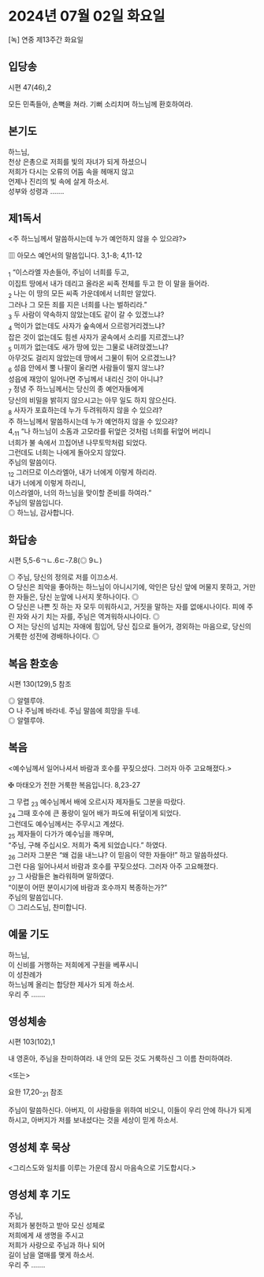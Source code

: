 # 2024년 07월 02일 화요일

[녹] 연중 제13주간 화요일  


## 입당송

시편 47(46),2

모든 민족들아, 손뼉을 쳐라. 기뻐 소리치며 하느님께 환호하여라.  
  
## 본기도

하느님,  
천상 은총으로 저희를 빛의 자녀가 되게 하셨으니  
저희가 다시는 오류의 어둠 속을 헤매지 않고  
언제나 진리의 빛 속에 살게 하소서.  
성부와 성령과 …….  
  
## 제1독서

<주 하느님께서 말씀하시는데 누가 예언하지 않을 수 있으랴?>

▥ 아모스 예언서의 말씀입니다. 3,1-8; 4,11-12

<sub>1</sub> “이스라엘 자손들아, 주님이 너희를 두고,  
이집트 땅에서 내가 데리고 올라온 씨족 전체를 두고 한 이 말을 들어라.  
<sub>2</sub> 나는 이 땅의 모든 씨족 가운데에서 너희만 알았다.  
그러나 그 모든 죄를 지은 너희를 나는 벌하리라.”  
<sub>3</sub> 두 사람이 약속하지 않았는데도 같이 갈 수 있겠느냐?  
<sub>4</sub> 먹이가 없는데도 사자가 숲속에서 으르렁거리겠느냐?  
잡은 것이 없는데도 힘센 사자가 굴속에서 소리를 지르겠느냐?  
<sub>5</sub> 미끼가 없는데도 새가 땅에 있는 그물로 내려앉겠느냐?  
아무것도 걸리지 않았는데 땅에서 그물이 튀어 오르겠느냐?  
<sub>6</sub> 성읍 안에서 뿔 나팔이 울리면 사람들이 떨지 않느냐?  
성읍에 재앙이 일어나면 주님께서 내리신 것이 아니냐?  
<sub>7</sub> 정녕 주 하느님께서는 당신의 종 예언자들에게  
당신의 비밀을 밝히지 않으시고는 아무 일도 하지 않으신다.  
<sub>8</sub> 사자가 포효하는데 누가 두려워하지 않을 수 있으랴?  
주 하느님께서 말씀하시는데 누가 예언하지 않을 수 있으랴?  
4,<sub>11</sub> “나 하느님이 소돔과 고모라를 뒤엎은 것처럼 너희를 뒤엎어 버리니  
너희가 불 속에서 끄집어낸 나무토막처럼 되었다.  
그런데도 너희는 나에게 돌아오지 않았다.  
주님의 말씀이다.  
<sub>12</sub> 그러므로 이스라엘아, 내가 너에게 이렇게 하리라.  
내가 너에게 이렇게 하리니,  
이스라엘아, 너의 하느님을 맞이할 준비를 하여라.”  
주님의 말씀입니다.  
◎ 하느님, 감사합니다.  
  
## 화답송

시편 5,5-6ㄱㄴ.6ㄷ-7.8(◎ 9ㄴ)

◎ 주님, 당신의 정의로 저를 이끄소서.  
○ 당신은 죄악을 좋아하는 하느님이 아니시기에, 악인은 당신 앞에 머물지 못하고, 거만한 자들은, 당신 눈앞에 나서지 못하나이다. ◎  
○ 당신은 나쁜 짓 하는 자 모두 미워하시고, 거짓을 말하는 자를 없애시나이다. 피에 주린 자와 사기 치는 자를, 주님은 역겨워하시나이다. ◎  
○ 저는 당신의 넘치는 자애에 힘입어, 당신 집으로 들어가, 경외하는 마음으로, 당신의 거룩한 성전에 경배하나이다. ◎  
  
## 복음 환호송

시편 130(129),5 참조

◎ 알렐루야.  
○ 나 주님께 바라네. 주님 말씀에 희망을 두네.  
◎ 알렐루야.  
  
## 복음

<예수님께서 일어나셔서 바람과 호수를 꾸짖으셨다. 그러자 아주 고요해졌다.>

✠ 마태오가 전한 거룩한 복음입니다. 8,23-27

그 무렵 <sub>23</sub> 예수님께서 배에 오르시자 제자들도 그분을 따랐다.  
<sub>24</sub> 그때 호수에 큰 풍랑이 일어 배가 파도에 뒤덮이게 되었다.  
그런데도 예수님께서는 주무시고 계셨다.  
<sub>25</sub> 제자들이 다가가 예수님을 깨우며,  
“주님, 구해 주십시오. 저희가 죽게 되었습니다.” 하였다.  
<sub>26</sub> 그러자 그분은 “왜 겁을 내느냐? 이 믿음이 약한 자들아!” 하고 말씀하셨다.  
그런 다음 일어나셔서 바람과 호수를 꾸짖으셨다. 그러자 아주 고요해졌다.  
<sub>27</sub> 그 사람들은 놀라워하며 말하였다.  
“이분이 어떤 분이시기에 바람과 호수까지 복종하는가?”  
주님의 말씀입니다.  
◎ 그리스도님, 찬미합니다.  
  
## 예물 기도

하느님,  
이 신비를 거행하는 저희에게 구원을 베푸시니  
이 성찬례가  
하느님께 올리는 합당한 제사가 되게 하소서.  
우리 주 …….  
  
## 영성체송

시편 103(102),1

내 영혼아, 주님을 찬미하여라. 내 안의 모든 것도 거룩하신 그 이름 찬미하여라.  
  
<또는>  
  
요한 17,20-<sub>21</sub> 참조  
  
주님이 말씀하신다. 아버지, 이 사람들을 위하여 비오니, 이들이 우리 안에 하나가 되게 하시고, 아버지가 저를 보내셨다는 것을 세상이 믿게 하소서.  
## 영성체 후 묵상

<그리스도와 일치를 이루는 가운데 잠시 마음속으로 기도합시다.>  
## 영성체 후 기도

주님,  
저희가 봉헌하고 받아 모신 성체로  
저희에게 새 생명을 주시고  
저희가 사랑으로 주님과 하나 되어  
길이 남을 열매를 맺게 하소서.  
우리 주 …….